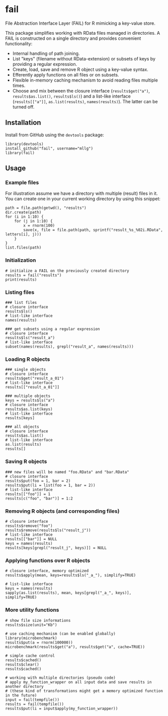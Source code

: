 # fail

File Abstraction Interface Layer (FAIL) for R mimicking a key-value store.

This package simplifies working with RData files managed in directories.
A FAIL is constructed on a single directory and provides convenient functionality:
 
* Internal handling of path joining.
* List "keys" (filename without RData-extension) or subsets of keys by providing a regular expression.
* Create, load, save and remove R object using a key-value syntax.
* Efferently apply functions on all files or on subsets.
* Flexible in-memory caching mechanism to avoid reading files multiple times.
* Choose and mix between the closure interface (`results$get("a")`, `results$as.list()`, `results$ls()`) and a list-like interface (`results[["a"]]`, `as.list(results)`, `names(results)`).
  The latter can be turned off.

## Installation

Install from GitHub using the `devtools` package:
```splus
library(devtools)
install_github("fail", username="mllg")
library(fail)
```

## Usage

### Example files

For illustration assume we have a directory with multiple (result) files in it. You can create one in your current working directory by using this snippet:

```splus
path = file.path(getwd(), "results")
dir.create(path)
for (i in 1:10) {
    for (j in 1:10) {
        x = rnorm(100) 
        save(x, file = file.path(path, sprintf("result_%s_%02i.RData", letters[i], j)))
    }
}
list.files(path)
```

### Initialization

```splus
# initialize a FAIL on the previously created directory
results = fail("results")
print(results)
```

### Listing files

```splus
### list files
# closure interface
results$ls()
# list-like interface
names(results)

### get subsets using a regular expression
# closure interface
results$ls("result_a")
# list-like interface 
subset(names(results), grepl("result_a", names(results)))
```

### Loading R objects

```splus
### single objects
# closure interface
results$get("result_a_01")
# list-like interface 
results[["result_a_01"]]

### multiple objects
keys = results$ls("a") 
# closure interface
results$as.list(keys)
# list-like interface 
results[keys]

### all objects
# closure interface
results$as.list()
# list-like interface 
as.list(results) 
results[] 
```

### Saving R objects

```splus
### new files will be named "foo.RData" and "bar.RData"
# closure interface
results$put(foo = 1, bar = 2)
results$put(li = list(foo = 1, bar = 2))
# list-like interface
results[["foo"]] = 1
results[c("foo", "bar")] = 1:2
```

### Removing R objects (and corresponding files)

```splus
# closure interface
results$remove("foo")
results$remove(results$ls("result_j"))
# list-like interface
results[["bar"]] = NULL
keys = names(results)
results[keys[grepl("result_j", keys)]] = NULL
```

### Applying functions over R objects

```splus
# closure interface, memory optimized
results$apply(mean, keys=results$ls("_a_"), simplify=TRUE)

# list-like interface
keys = names(results)
sapply(as.list(results), mean, keys[grepl("_a_", keys)], simplify=TRUE)
```

### More utility functions

```splus
# show file size informations
results$size(unit="Kb")

# use caching mechanism (can be enabled globally)
library(microbenchmark)
results$put(a = rnorm(100000))
microbenchmark(results$get("a"), results$get("a", cache=TRUE))

# simple cache control
results$cached()
results$clear()
results$cached()

# working with multiple directories (pseudo code)
# apply my_function_wrapper on all input data and save results in another directory
# (these kind of transformations might get a memory optimized function in the future)
input = fail(tempfile())
results = fail(tempfile())
results$put(li = input$apply(my_function_wrapper))
```
